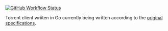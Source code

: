 [![GitHub Workflow Status](https://img.shields.io/github/workflow/status/matei-oltean/go-torrent/Go)](https://github.com/matei-oltean/go-torrent/actions?query=workflow%3AGo)

Torrent client wriiten in Go currently being written according to the [original specifications](https://www.bittorrent.org/beps/bep_0003.html).
